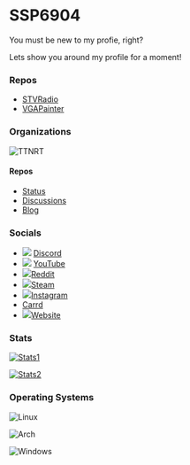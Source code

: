 # SSP6904

You must be new to my profie, right?

Lets show you around my profile for a moment!

### Repos
- [STVRadio](https://github.com/SSP6904/STVRadio)
- [VGAPainter](https://github.com/SSP6904/VGAPainter)

### Organizations
![TTNRT](https://cdn.ttnrtsite.me/images/logo.png)

#### Repos
- [Status](https://github.com/TTNRT/status-code)
- [Discussions](https://github.com/orgs/TTNRT/discussions)
- [Blog](https://github.com/TTNRT/blog)

### Socials
- <img src="https://icons.getbootstrap.com/assets/icons/discord.svg" /> [Discord](https://discord.gg/rkpFK9r84w)
- <img src="https://icons.getbootstrap.com/assets/icons/youtube.svg" /> [YouTube](https://www.youtube.com/@SSP6904)
- <a href="https://www.reddit.com/user/Agile_Professional83"><img src="https://icons.getbootstrap.com/assets/icons/reddit.svg" />Reddit</a>
- <a href="https://steamcommunity.com/profiles/76561199164190916/"><img src="https://icons.getbootstrap.com/assets/icons/steam.svg" />Steam</a>
- <a href="https://www.instagram.com/shau.n4028/?hl=en"><img src="https://icons.getbootstrap.com/assets/icons/instagram.svg" />Instagram</a>
- [Carrd](https://ssp6904.carrd.co/)
- <a href="https://ssp6904.github.io/"><img src="https://icons.getbootstrap.com/assets/icons/cloud-fill.svg" />Website</a>


### Stats
[![Stats1](https://github-readme-stats.vercel.app/api?username=SSP6904&show_icons=true)](https://github.com/SSP6904/) <br />

[![Stats2](https://github-readme-stats.vercel.app/api/top-langs/?username=SSP6904&layout=compact)](https://github.com/SSP6904)

### Operating Systems
![Linux](https://img.shields.io/badge/Linux-FCC624?style=for-the-badge&logo=linux&logoColor=black) 

![Arch](https://img.shields.io/badge/Arch%20Linux-1793D1?logo=arch-linux&logoColor=fff&style=for-the-badge)

![Windows](https://img.shields.io/badge/Windows-0078D6?style=for-the-badge&logo=windows&logoColor=white)
